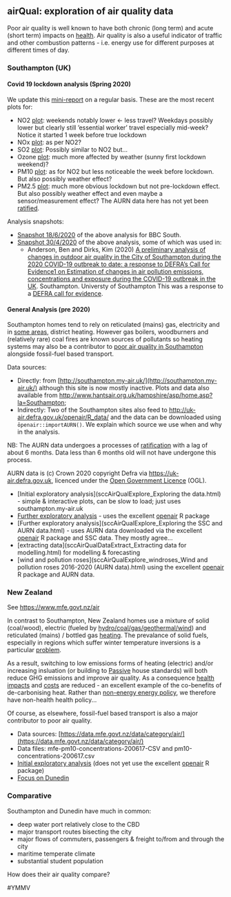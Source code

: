 ## airQual: exploration of air quality data

Poor air quality is well known to have both chronic (long term) and acute (short term) impacts on [health](http://www.erg.kcl.ac.uk/Research/home/projects/personalised-health-impacts.html). Air quality is also a useful indicator of traffic and other combustion patterns - i.e. energy use for different purposes at different times of day.

### Southampton (UK) 

#### Covid 19 lockdown analysis (Spring 2020)

We update this [mini-report](sccAirQualExplore_covidLockdown2020.html) on a regular basis. These are the most recent plots for:

 * NO2 [plot](sccAirQualExplore_covidLockdown2020.html#fig:no2recent): weekends notably lower <- less travel? Weekdays possibly lower but clearly still ’essential worker’ travel especially mid-week? Notice it started 1 week before true lockdown
 * NOx [plot](sccAirQualExplore_covidLockdown2020.html#fig:noxrecent): as per NO2?
 * SO2 [plot](sccAirQualExplore_covidLockdown2020.html#fig:so2recent): Possibly similar to NO2 but...
 * Ozone [plot](sccAirQualExplore_covidLockdown2020.html#fig:03recent): much more affected by weather (sunny first lockdown weekend)?
 * PM10 [plot](sccAirQualExplore_covidLockdown2020.html#fig:pm10recent): as for NO2 but less noticeable the week before lockdown. But also possibly weather effect?
 * PM2.5 [plot](sccAirQualExplore_covidLockdown2020.html#fig:pm25recent): much more obvious lockdown but not pre-lockdown effect. But also possibly weather effect and even maybe a sensor/measurement effect? The AURN data here has not yet been [ratified](https://uk-air.defra.gov.uk/assets/documents/Data_Validation_and_Ratification_Process_Apr_2017.pdf).

Analysis snapshots:
 * [Snapshot 18/6/2020](sccAirQualExplore_covidLockdown2020ForBBCsnaphot.html) of the above analysis for BBC South.
 * [Snapshot 30/4/2020](sccAirQualExplore_covidLockdown2020_DEFRA_30_04_2020.html) of the above analysis, some of which was used in:
    * Anderson, Ben and Dirks, Kim (2020) [A preliminary analysis of changes in outdoor air quality in the City of Southampton during the 2020 COVID-19 outbreak to date: a response to DEFRA’s Call for Evidence1 on Estimation of changes in air pollution emissions, concentrations and exposure during the COVID-19 outbreak in the UK](https://eprints.soton.ac.uk/439813/). Southampton. Universty of Southampton  This was a response to a [DEFRA call for evidence](https://uk-air.defra.gov.uk/news?view=259).

#### General Analysis (pre 2020)

Southampton homes tend to rely on reticulated (mains) gas, electricity and in [some areas](https://datashine.org.uk/#table=QS415EW&col=QS415EW0007&ramp=YlOrRd&layers=BTTT&zoom=12&lon=-1.4252&lat=50.9258), district heating. However gas boilers, woodburners and (relatively rare) coal fires are known sources of pollutants so heating systems may also be a contributor to [poor air quality in Southampton](https://www.southampton.gov.uk/environmental-issues/pollution/air-quality/) alongside fossil-fuel based transport.

Data sources: 
 
 * Directly: from [http://southampton.my-air.uk/](http://southampton.my-air.uk/) although this site is now mostly inactive. Plots and data also available from http://www.hantsair.org.uk/hampshire/asp/home.asp?la=Southampton;
 * Indirectly: Two of the Southampton sites also feed to http://uk-air.defra.gov.uk/openair/R_data/ and the data can be downloaded using `ōpenair::importAURN()`. We explain which source we use when and why in the analysis.
 
NB: The AURN data undergoes a processes of  [ratification](https://uk-air.defra.gov.uk/assets/documents/Data_Validation_and_Ratification_Process_Apr_2017.pdf) with a lag of about 6 months. Data less than 6 months old will not have undergone this process.

AURN data is (c) Crown 2020 copyright Defra via https://uk-air.defra.gov.uk, licenced under the [Open Government Licence](http://www.nationalarchives.gov.uk/doc/open-government-licence/version/2/) (OGL).
 
 * [Initial exploratory analysis](sccAirQualExplore_Exploring the data.html) - simple & interactive plots, can be slow to load; just uses southampton.my-air.uk
 * [Further exploratory analysis](sccAirQualExploreAURN.html) - uses the excellent [openair](http://davidcarslaw.github.io/openair/) R package
 * [Further exploratory analysis](sccAirQualExplore_Exploring the SSC and AURN data.html) - uses AURN data downloaded via the excellent [openair](http://davidcarslaw.github.io/openair/) R package and SSC data. They mostly agree...
 * [extracting data](sccAirQualDataExtract_Extracting data for modelling.html) for modelling & forecasting
 * [wind and pollution roses](sccAirQualExplore_windroses_Wind and pollution roses 2016-2020 (AURN data).html) using the excellent [openair](http://davidcarslaw.github.io/openair/) R package and AURN data.
 
### New Zealand

See https://www.mfe.govt.nz/air

In contrast to Southampton, New Zealand homes use a mixture of solid (coal/wood), electric (fueled by [hydro/coal/gas/geothermal/wind](https://cfsotago.github.io/gridCarbon)) and reticulated (mains) / bottled gas [heating](https://www.branz.co.nz/cms_display.php?st=1&pg=20015&sn=378&forced_id=yes). The prevalance of solid fuels, especially in regions which suffer winter temperature inversions is a particular [problem](https://www.niwa.co.nz/news/students-scientists-citizens-study-arrowtowns-ailing-air).

As a result, switching to low emissions forms of heating (electric) and/or increasing insluation (or building to [Passive](https://passivehouse.nz/) house standards) will both reduce GHG emissions and improve air quality. As a consequence [health impacts](https://www.bmj.com/content/334/7591/460.short) and [costs](https://jech.bmj.com/content/63/4/271.short) are reduced - an excellent example of the co-benefits of de-carbonising heat. Rather than [non-energy energy policy](http://www.ukerc.ac.uk/publications/impact-of-non-energy-policies-on-energy-systems.html), we therefore have non-health health policy...

Of course, as elsewhere, fossil-fuel based transport is also a major contributor to poor air quality.

 * Data sources: [https://data.mfe.govt.nz/data/category/air/](https://data.mfe.govt.nz/data/category/air/)
 * Data files: mfe-pm10-concentrations-200617-CSV and pm10-concentrations-200617.csv
 * [Initial exploratory analysis](nzAirQualExplore.html) (does not yet use the excellent [openair](http://davidcarslaw.github.io/openair/) R package)
 * [Focus on Dunedin](???)

  
### Comparative

Southampton and Dunedin have much in common:

 * deep water port relatively close to the CBD
 * major transport routes bisecting the city
 * major flows of commuters, passengers & freight to/from and through the city
 * maritime temperate climate
 * substantial student population
 
How does their air quality compare?

 #YMMV
